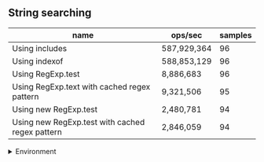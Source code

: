 ## String searching

|name|ops/sec|samples|
|-|-|-|
|Using includes|587,929,364|96|
|Using indexof|588,853,129|96|
|Using RegExp.test|8,886,683|96|
|Using RegExp.text with cached regex pattern|9,321,506|95|
|Using new RegExp.test|2,480,781|94|
|Using new RegExp.test with cached regex pattern|2,846,059|94|


<details>
<summary>Environment</summary>

* __Machine:__ linux x64 | 2 vCPUs | 6.8GB Mem
* __Run:__ Tue Oct 24 2023 17:54:52 GMT+0000 (Coordinated Universal Time)
</details>

<!--
{"environment":{"platform":"linux","arch":"x64","cpus":2,"totalMemory":6.7597503662109375},"benchmarks":[{"name":"Using includes","opsSec":587929364.3221627,"samples":6},{"name":"Using indexof","opsSec":588853129.0441865,"samples":10},{"name":"Using RegExp.test","opsSec":8886682.790940505,"samples":8},{"name":"Using RegExp.text with cached regex pattern","opsSec":9321506.171399247,"samples":5},{"name":"Using new RegExp.test","opsSec":2480781.438291734,"samples":8},{"name":"Using new RegExp.test with cached regex pattern","opsSec":2846058.5555388876,"samples":6}]}-->
